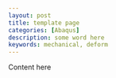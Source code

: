 ```yaml
---
layout: post
title: template page
categories: [Abaqus]
description: some word here
keywords: mechanical, deform
---
```


Content here
